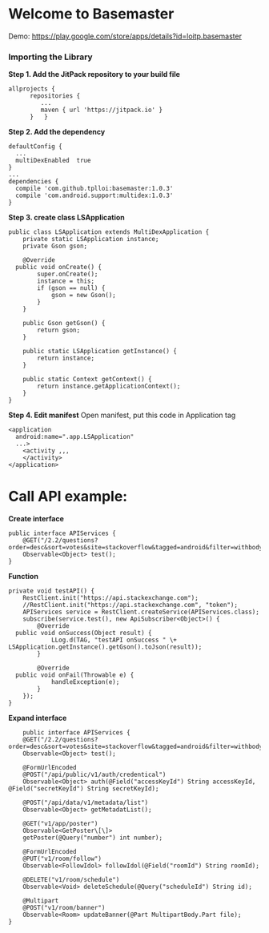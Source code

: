 # Welcome to Basemaster

Demo:
https://play.google.com/store/apps/details?id=loitp.basemaster

### Importing the Library
**Step 1. Add the JitPack repository to your build file**  

    allprojects {  
          repositories {  
             ...  
             maven { url 'https://jitpack.io' }  
          }   }
**Step 2. Add the dependency**  

    defaultConfig {  
      ...  
      multiDexEnabled  true  
    }
    ...
    dependencies {  
      compile 'com.github.tplloi:basemaster:1.0.3'  
      compile 'com.android.support:multidex:1.0.3'  
    }
    
**Step 3. create class LSApplication**  

    public class LSApplication extends MultiDexApplication {  
        private static LSApplication instance;  
        private Gson gson;  
      
        @Override  
      public void onCreate() {  
            super.onCreate();  
            instance = this;  
            if (gson == null) {  
                gson = new Gson();  
            }  
        }  
      
        public Gson getGson() {  
            return gson;  
        }  
      
        public static LSApplication getInstance() {  
            return instance;  
        }  
      
        public static Context getContext() {  
            return instance.getApplicationContext();  
        }  
    }
**Step 4.  Edit manifest** 
Open manifest, put this code in Application tag

    <application  
      android:name=".app.LSApplication"  
      ...>  
        <activity ,,,
        </activity>  
    </application>

# Call API example:
**Create interface**  

    public interface APIServices {  
        @GET("/2.2/questions?order=desc&sort=votes&site=stackoverflow&tagged=android&filter=withbody")  
        Observable<Object> test(); 
    }
**Function** 

    private void testAPI() {  
        RestClient.init("https://api.stackexchange.com");  
        //RestClient.init("https://api.stackexchange.com", "token");  
        APIServices service = RestClient.createService(APIServices.class);  
        subscribe(service.test(), new ApiSubscriber<Object>() {  
            @Override  
      public void onSuccess(Object result) {  
                LLog.d(TAG, "testAPI onSuccess " \+ LSApplication.getInstance().getGson().toJson(result));  
            }  
      
            @Override  
      public void onFail(Throwable e) {  
                handleException(e);  
            }  
        });  
    }
**Expand interface**

        public interface APIServices {  
        @GET("/2.2/questions?order=desc&sort=votes&site=stackoverflow&tagged=android&filter=withbody")  
        Observable<Object> test();  
      
        @FormUrlEncoded  
	    @POST("/api/public/v1/auth/credentical")  
        Observable<Object> auth(@Field("accessKeyId") String accessKeyId, @Field("secretKeyId") String secretKeyId);  
      
        @POST("/api/data/v1/metadata/list")  
        Observable<Object> getMetadatList();  
      
        @GET("v1/app/poster")  
        Observable<GetPoster\[\]>  
        getPoster(@Query("number") int number);  
      
        @FormUrlEncoded  
        @PUT("v1/room/follow")  
        Observable<FollowIdol> followIdol(@Field("roomId") String roomId);  
      
        @DELETE("v1/room/schedule")  
        Observable<Void> deleteSchedule(@Query("scheduleId") String id);  
      
        @Multipart  
        @POST("v1/room/banner")  
        Observable<Room> updateBanner(@Part MultipartBody.Part file);  
    }
